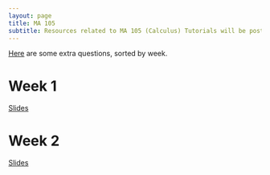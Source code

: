 ```yaml
---
layout: page
title: MA 105
subtitle: Resources related to MA 105 (Calculus) Tutorials will be posted here
---
```


[Here](https://github.com/aryamanmaithani/ma-105-tut/blob/master/Extra%20Questions.pdf) are some extra questions, sorted by week.

# Week 1
[Slides](https://github.com/aryamanmaithani/ma-105-tut/blob/master/Slides/Week-1.pdf)

# Week 2
[Slides](https://github.com/aryamanmaithani/ma-105-tut/blob/master/Slides/Week-2.pdf)

